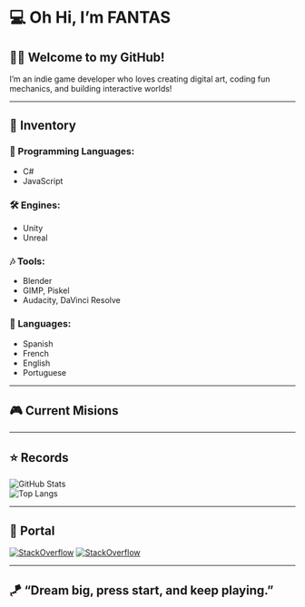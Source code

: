 # 💻 Oh Hi, I’m FANTAS

## 👋🎃 Welcome to my GitHub!  
I’m an indie game developer who loves creating digital art, coding fun mechanics, and building interactive worlds!

---

## 🎒 Inventory
### 💾 Programming Languages:
  - C#
  - JavaScript
### 🛠 Engines:
  - Unity
  - Unreal
### 🎶 Tools:
  - Blender
  - GIMP, Piskel
  - Audacity, DaVinci Resolve
### 🏹 Languages:
  - Spanish
  - French
  - English
  - Portuguese

---

## 🎮 Current Misions  

---

## ⭐ Records
![GitHub Stats](https://github-readme-stats.vercel.app/api?username=FANTAS666IXI&show_icons=true&theme=radical)  
![Top Langs](https://github-readme-stats.vercel.app/api/top-langs/?username=FANTAS666IXI&layout=compact&theme=radical)  

---

## 🌌 Portal
[![StackOverflow](https://img.shields.io/badge/Youtube-%23000000?style=for-the-badge&logo=Youtube&logoColor=orange&color=black)](https://www.youtube.com/@FANTAS666X)
[![StackOverflow](https://img.shields.io/badge/Stack_Overflow-%23000000?style=for-the-badge&logo=stackOverflow&logoColor=orange&color=white)](https://stackoverflow.com/users/23405218/fantas666x)

---

## 🪁 “Dream big, press start, and keep playing.”
